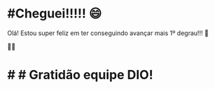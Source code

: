 #  #Cheguei!!!!! :smile:

Olá! Estou super feliz em ter conseguindo avançar mais 1º degrau!!! :rocket:

:running_man:

#  #  # Gratidão equipe DIO!
